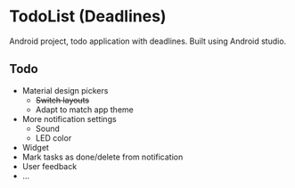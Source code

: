 # TodoList (Deadlines)
Android project, todo application with deadlines.
Built using Android studio.

## Todo
 * Material design pickers
   * ~~Switch layouts~~
   * Adapt to match app theme
 * More notification settings
   * Sound
   * LED color
 * Widget
 * Mark tasks as done/delete from notification
 * User feedback
 * ...
